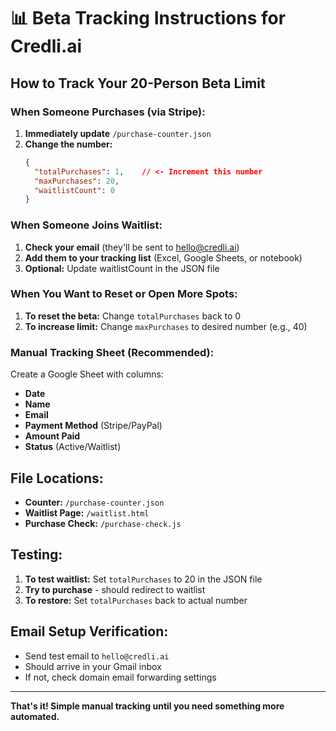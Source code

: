 # 📊 Beta Tracking Instructions for Credli.ai

## **How to Track Your 20-Person Beta Limit**

### **When Someone Purchases (via Stripe):**
1. **Immediately update** `/purchase-counter.json`
2. **Change the number:**
   ```json
   {
     "totalPurchases": 1,    // <- Increment this number
     "maxPurchases": 20,
     "waitlistCount": 0
   }
   ```

### **When Someone Joins Waitlist:**
1. **Check your email** (they'll be sent to hello@credli.ai)
2. **Add them to your tracking list** (Excel, Google Sheets, or notebook)
3. **Optional:** Update waitlistCount in the JSON file

### **When You Want to Reset or Open More Spots:**
1. **To reset the beta:** Change `totalPurchases` back to 0
2. **To increase limit:** Change `maxPurchases` to desired number (e.g., 40)

### **Manual Tracking Sheet (Recommended):**
Create a Google Sheet with columns:
- **Date**
- **Name**
- **Email**
- **Payment Method** (Stripe/PayPal)
- **Amount Paid**
- **Status** (Active/Waitlist)

## **File Locations:**
- **Counter:** `/purchase-counter.json`
- **Waitlist Page:** `/waitlist.html`
- **Purchase Check:** `/purchase-check.js`

## **Testing:**
1. **To test waitlist:** Set `totalPurchases` to 20 in the JSON file
2. **Try to purchase** - should redirect to waitlist
3. **To restore:** Set `totalPurchases` back to actual number

## **Email Setup Verification:**
- Send test email to `hello@credli.ai`
- Should arrive in your Gmail inbox
- If not, check domain email forwarding settings

---

**That's it! Simple manual tracking until you need something more automated.**